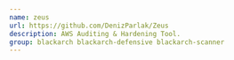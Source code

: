 ```yaml
---
name: zeus
url: https://github.com/DenizParlak/Zeus
description: AWS Auditing & Hardening Tool.
group: blackarch blackarch-defensive blackarch-scanner
---
```

